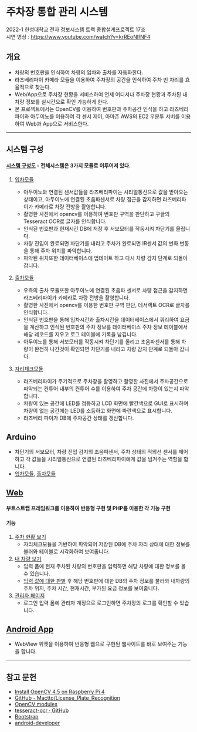 # 주차장 통합 관리 시스템
2022-1 한성대학교 전자 정보시스템 트랙 종합설계프로젝트 17조  
시연 영상 : https://www.youtube.com/watch?v=krREoNlfNF4
## 개요
 * 차량의 번호판을 인식하여 차량의 입차와 출차를 자동화한다.
 * 라즈베리파이 카메라 모듈을 이용하여 주차장의 공간을 인식하여 주차 빈 자리를 효율적으로 찾는다.
 * Web/App으로 주차장 현황을 서비스하여 언제 어디서나 주차장 현황과 주차된 내차량 정보를 실시간으로 확인 가능하게 한다.
 * 본 프로젝트에서는 OpenCV를 이용하여 번호판과 주차공간 인식을 하고 라즈베리 파이와 아두이노를 이용하여 각 센서 제어, 아마존 AWS의 EC2 우분투 서버를 이용하여 Web과 App으로 서비스한다.
 * * *
## 시스템 구성
#### [시스템 구성도](https://github.com/pkd98/Integrated-Parking-Lot-Management-System/blob/master/Integrated-Parking-Lot-Management-System/%EC%8B%9C%EC%8A%A4%ED%85%9C%EA%B5%AC%EC%84%B1%EB%8F%84.png) - 전체시스템은 3가지 모듈로 이루어져 있다.
 1. [입차모듈](https://github.com/pkd98/Integrated-Parking-Lot-Management-System/blob/master/Integrated-Parking-Lot-Management-System/python-raspberryPi/parkingIn_2.py)
    - 아두이노와 연결된 센서값들을 라즈베리파이는 시리얼통신으로 값을 받아오는 상태이고, 아두이노에 연결된 초음파센서로 차량 접근을 감지하면 라즈베리파이가 카메라로 차량 전방을 촬영합니다.
    - 촬영한 사진에서 opencv를 이용하여 번호판 구역을 판단하고 구글의 Tesseract OCR로 글자를 인식합니다.
    - 인식된 번호판과 현재시간 DB에 저장 후 서보모터를 작동시켜 차단기를 올립니다.
    - 차량 진입이 완료되면 차단기를 내리고 주차가 완료되면 IR센서 값의 변화 변동을 통해 주차 위치를 파악합니다.
    - 파악된 위치또한 데이터베이스에 업데이트 하고 다시 차량 감지 단계로 되돌아 갑니다.

2. [출차모듈](https://github.com/pkd98/Integrated-Parking-Lot-Management-System/blob/master/Integrated-Parking-Lot-Management-System/python-raspberryPi/parkingOut_2.py)
    - 우측의 출차 모듈또한 아두이노에 연결된 초음파 센서로 차량 접근을 감지하면 라즈베리파이가 카메라로 차량 전방을 촬영합니다.
    - 촬영한 사진에서 opencv를 이용한 번호판 구역 판단, 테서랙트 OCR로 글자를 인식합니다.
    - 인식된 번호판을 통해 입차시간과 출차시간을 데이터베이스에서 쿼리하여 요금을 계산하고 인식된 번호판의 주차 정보를 데이터베이스 주차 정보 테이블에서 해당 레코드를 지우고 로그 테이블에 기록을 남깁니다.
    - 아두이노를 통해 서보모터를 작동시켜 차단기를 올리고 초음파센서를 통해 차량이 완전히 나간것이 확인되면 차단기를 내리고 차량 감지 단계로 되돌아 갑니다.

3. [자리체크모듈](https://github.com/pkd98/Integrated-Parking-Lot-Management-System/blob/master/Integrated-Parking-Lot-Management-System/python-raspberryPi/lineCheck.py)
    - 라즈베리파이가 주기적으로 주차장을 촬영하고 촬영한 사진에서 주차공간으로 파악되는 컨투어 내부의 컨투어 수를 이용하여 주차 공간에 차량이 있는지 파악합니다.
    - 차량이 있는 공간에 LED를 점등하고 LCD 화면에 빨간색으로 GUI로 표시하며 차량이 없는 공간에는 LED를 소등하고 화면에 파란색으로 표시합니다.
    - 라즈베리 파이가 DB에 주차공간 상태를 갱신합니다.

## Arduino
- 차단기의 서보모터, 차량 진입 감지의 초음파센서, 주차 상태의 적외선 센서를 제어하고 각 값들을 시리얼통신으로 연결된 라즈베리파이에게 값을 넘겨주는 역할을 합니다.
- [입차모듈](https://github.com/pkd98/Integrated-Parking-Lot-Management-System/blob/master/Integrated-Parking-Lot-Management-System/arduino/entrance/entrance.ino), [출차모듈](https://github.com/pkd98/Integrated-Parking-Lot-Management-System/blob/master/Integrated-Parking-Lot-Management-System/arduino/exit/exit.ino)
## [Web](https://github.com/pkd98/Integrated-Parking-Lot-Management-System/blob/master/Integrated-Parking-Lot-Management-System/webPage/index.html)
#### 부트스트랩 프레임워크를 이용하여 반응형 구현 및 PHP를 이용한 각 기능 구현
#### 기능 
1. [주차 현황 보기](https://github.com/pkd98/Integrated-Parking-Lot-Management-System/blob/master/Integrated-Parking-Lot-Management-System/webPage/parking_status.php)
    - 자리체크모듈을 기반하여 파악되어 저장된 DB에 주차 자리 상태에 대한 정보를 불러와 테이블로 시각화하여 보여줍니다.
2. [내 차량 보기](https://github.com/pkd98/Integrated-Parking-Lot-Management-System/blob/master/Integrated-Parking-Lot-Management-System/webPage/client_info_main.html)
    - 입력 폼에 현재 주차된 차량의 번호판을 입력하면 해당 차량에 대한 정보를 볼 수 있습니다.
    - [입력 값에 대한 판별](https://github.com/pkd98/Integrated-Parking-Lot-Management-System/blob/master/Integrated-Parking-Lot-Management-System/webPage/clientpage.php) 후 해당 번호판에 대한 DB의 주차 정보를 불러와 내차량의 주차 위지, 주차 시간, 현재시간, 부가된 요금 정보를 보여줍니다.
3. [관리자 페이지](https://github.com/pkd98/Integrated-Parking-Lot-Management-System/blob/master/Integrated-Parking-Lot-Management-System/webPage/admin_main.html)
    - 로그인 입력 폼에 관리자 계정으로 로그인하면 주차장의 로그를 확인할 수 있습니다.

## [Android App](https://github.com/pkd98/Integrated-Parking-Lot-Management-System/tree/master/Integrated-Parking-Lot-Management-System/Android-WebViewApplication)
- WebView 위젯을 이용하여 반응형 웹으로 구현된 웹사이트를 바로 보여주는 기능을 합니다.

* * *
## 참고 문헌
- [Install OpenCV 4.5 on Raspberry Pi 4](https://qengineering.eu/install-opencv-4.5-on-raspberry-pi-4.html)
- [GitHub - Mactto/License_Plate_Recognition](https://github.com/Mactto/License_Plate_Recognition)
- [OpenCV modules](https://docs.opencv.org/4.x/index.html)
- [tesseract-ocr · GitHub](https://github.com/tesseract-ocr)
- [Bootstrap](https://getbootstrap.com/)
- [android-developer](https://developer.android.com/docs)
